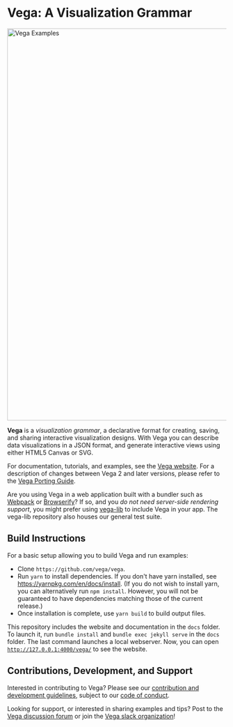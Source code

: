 # Vega: A Visualization Grammar

<a href="https://vega.github.io/vega/examples">
<img src="https://vega.github.io/vega/assets/banner.png" alt="Vega Examples" width="900"></img>
</a>

**Vega** is a *visualization grammar*, a declarative format for creating, saving, and sharing interactive visualization designs. With Vega you can describe data visualizations in a JSON format, and generate interactive views using either HTML5 Canvas or SVG.

For documentation, tutorials, and examples, see the [Vega website](https://vega.github.io/vega). For a description of changes between Vega 2 and later versions, please refer to the [Vega Porting Guide](https://vega.github.io/vega/docs/porting-guide/).

Are you using Vega in a web application built with a bundler such as [Webpack](https://webpack.js.org/) or [Browserify](http://browserify.org/)? If so, and you _do not need server-side rendering support_, you might prefer using [vega-lib](https://github.com/vega/vega-lib) to include Vega in your app. The vega-lib repository also houses our general test suite.

## Build Instructions

For a basic setup allowing you to build Vega and run examples:

- Clone `https://github.com/vega/vega`.
- Run `yarn` to install dependencies. If you don't have yarn installed, see https://yarnpkg.com/en/docs/install. (If you do not wish to install yarn, you can alternatively run `npm install`. However, you will not be guaranteed to have dependencies matching those of the current release.)
- Once installation is complete, use `yarn build` to build output files.

This repository includes the website and documentation in the `docs` folder. To launch it, run `bundle install` and `bundle exec jekyll serve` in the `docs` folder. The last command launches a local webserver. Now, you can open [`http://127.0.0.1:4000/vega/`](http://127.0.0.1:4000/vega/) to see the website.

## Contributions, Development, and Support

Interested in contributing to Vega? Please see our [contribution and development guidelines](CONTRIBUTING.md), subject to our [code of conduct](CODE_OF_CONDUCT.md).

Looking for support, or interested in sharing examples and tips? Post to the [Vega discussion forum]((https://groups.google.com/forum/#!forum/vega-js)) or join the [Vega slack organization](http://bit.ly/vega-slack)!
